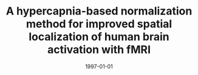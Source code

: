 ---
title: "A hypercapnia-based normalization method for improved spatial localization of human brain activation with fMRI"
date: 1997-01-01
authors_string: Peter Bandettini, E. Wong
authors:
   - Peter Bandettini
   - E. Wong
author_ids:
   - peter_bandettini
journal: 'NMR in Biomedicine'
volume: 10
issue: 
pages: 197-203
book_title: ''
publisher: ''
abstract: ''
project_id: 
paper_url: 
doi: 
data_loc: ''
code_loc: ''
file: '/assets/publications//assets/publications/'
file_name: '/assets/publications/'
type: journal_article
pub_str: ' (1997) NMR in Biomedicine 10: 197-203'
layout: publication 
---